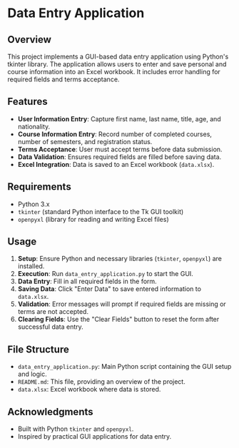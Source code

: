 # Data Entry Application



## Overview
This project implements a GUI-based data entry application using Python's tkinter library. The application allows users to enter and save personal and course information into an Excel workbook. It includes error handling for required fields and terms acceptance.

## Features
- **User Information Entry**: Capture first name, last name, title, age, and nationality.
- **Course Information Entry**: Record number of completed courses, number of semesters, and registration status.
- **Terms Acceptance**: User must accept terms before data submission.
- **Data Validation**: Ensures required fields are filled before saving data.
- **Excel Integration**: Data is saved to an Excel workbook (`data.xlsx`).

## Requirements
- Python 3.x
- `tkinter` (standard Python interface to the Tk GUI toolkit)
- `openpyxl` (library for reading and writing Excel files)

## Usage
1. **Setup**: Ensure Python and necessary libraries (`tkinter`, `openpyxl`) are installed.
2. **Execution**: Run `data_entry_application.py` to start the GUI.
3. **Data Entry**: Fill in all required fields in the form.
4. **Saving Data**: Click "Enter Data" to save entered information to `data.xlsx`.
5. **Validation**: Error messages will prompt if required fields are missing or terms are not accepted.
6. **Clearing Fields**: Use the "Clear Fields" button to reset the form after successful data entry.

## File Structure
- `data_entry_application.py`: Main Python script containing the GUI setup and logic.
- `README.md`: This file, providing an overview of the project.
- `data.xlsx`: Excel workbook where data is stored.

## Acknowledgments
- Built with Python `tkinter` and `openpyxl`.
- Inspired by practical GUI applications for data entry.
